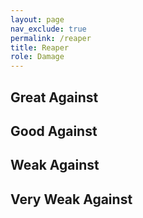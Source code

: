```yaml
---
layout: page
nav_exclude: true
permalink: /reaper
title: Reaper
role: Damage
---
```

## Great Against

## Good Against

## Weak Against

## Very Weak Against